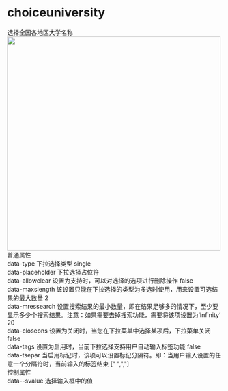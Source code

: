 # choiceuniversity
选择全国各地区大学名称<br>
<img src="http://www.wware.org/img/xzdaxue.jpg?_14bf" width="500px"><br>
普通属性<br>
data-type	下拉选择类型	single<br>
data-placeholder	下拉选择占位符	<br>
data-allowclear	设置为支持时，可以对选择的选项进行删除操作	false<br>
data-maxslength	该设置只能在下拉选择的类型为多选时使用，用来设置可选结果的最大数量	2<br>
data-mressearch	设置搜索结果的最小数量，即在结果足够多的情况下，至少要显示多少个搜索结果。注意：如果需要去掉搜索功能，需要将该项设置为‘Infinity’	20<br>
data-closeons	设置为关闭时，当您在下拉菜单中选择某项后，下拉菜单关闭	false<br>
data-tags	设置为启用时，当前下拉选择支持用户自动输入标签功能	false<br>
data-tsepar	当启用标记时，该项可以设置标记分隔符。即：当用户输入设置的任意一个分隔符时，当前输入的标签结束	[" ",","]<br>
控制属性<br>
data--svalue	选择输入框中的值<br>
